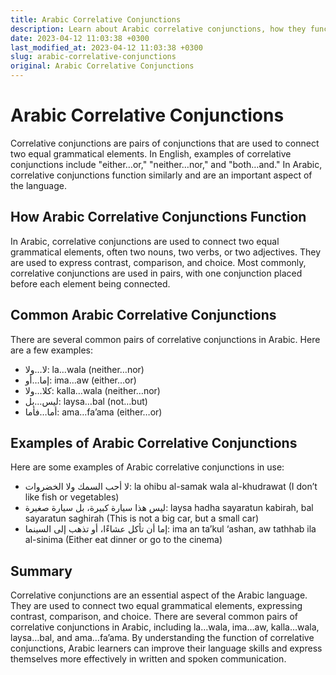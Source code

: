 ```yaml
---
title: Arabic Correlative Conjunctions
description: Learn about Arabic correlative conjunctions, how they function, and examples of their usage.
date: 2023-04-12 11:03:38 +0300
last_modified_at: 2023-04-12 11:03:38 +0300
slug: arabic-correlative-conjunctions
original: Arabic Correlative Conjunctions
---
```

# Arabic Correlative Conjunctions

Correlative conjunctions are pairs of conjunctions that are used to connect two equal grammatical elements. In English, examples of correlative conjunctions include "either…or," "neither…nor," and "both…and." In Arabic, correlative conjunctions function similarly and are an important aspect of the language.

## How Arabic Correlative Conjunctions Function

In Arabic, correlative conjunctions are used to connect two equal grammatical elements, often two nouns, two verbs, or two adjectives. They are used to express contrast, comparison, and choice. Most commonly, correlative conjunctions are used in pairs, with one conjunction placed before each element being connected.

## Common Arabic Correlative Conjunctions

There are several common pairs of correlative conjunctions in Arabic. Here are a few examples:

- لا…ولا: la…wala (neither…nor)
- إما…أو: ima…aw (either…or)
- كلا…ولا: kalla…wala (neither…nor)
- ليس…بل: laysa…bal (not…but)
- أما…فأما: ama…fa’ama (either…or)

## Examples of Arabic Correlative Conjunctions

Here are some examples of Arabic correlative conjunctions in use:

- لا أحب السمك ولا الخضروات: la ohibu al-samak wala al-khudrawat (I don’t like fish or vegetables)
- ليس هذا سيارة كبيرة، بل سيارة صغيرة: laysa hadha sayaratun kabirah, bal sayaratun saghirah (This is not a big car, but a small car)
- إما أن تأكل عشاءًا، أو تذهب إلى السينما: ima an ta’kul ‘ashan, aw tathhab ila al-sinima (Either eat dinner or go to the cinema)

## Summary

Correlative conjunctions are an essential aspect of the Arabic language. They are used to connect two equal grammatical elements, expressing contrast, comparison, and choice. There are several common pairs of correlative conjunctions in Arabic, including la…wala, ima…aw, kalla…wala, laysa…bal, and ama…fa’ama. By understanding the function of correlative conjunctions, Arabic learners can improve their language skills and express themselves more effectively in written and spoken communication.